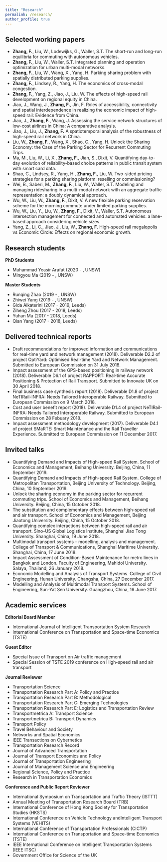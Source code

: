 ```yaml
---
title: "Research"
permalink: /research/
author_profile: true
---
```


Selected working papers
------------
* **Zhang, F.**, Liu, W., Lodewijks, G., Waller, S.T. The short-run and long-run equilibria for commuting with autonomous vehicles.
* **Zhang, F.**, Liu, W., Waller, S.T. Integrated planning and operation optimization for urban multi-modal networks.
* **Zhang, F.**, Liu, W., Wang, X., Yang, H. Parking sharing problem with spatially distributed parking supplies.
* **Zhang, F.**, Lindsey, R., Yang, H. The economics of cross-modal congestion.
* **Zhang, F.**, Yang, Z., Jiao, J., Liu, W. The effects of high-speed rail development on regional equity in China.
* Jiao, J., Wang, J., **Zhang, F.**, Jin, F. Roles of accessibility, connectivity and spatial interdependence in realizing the economic impact of high-speed rail: Evidence from China.
* Jiao, J., **Zhang, F.**, Wang, J. Assessing the service network structures of low-cost airlines in China: A comparative analysis.
* Jiao, J., Liu, J., **Zhang, F.** A spatiotemporal analysis of the robustness of high-speed rail network in China.
* Liu, W., **Zhang, F.**, Wang, X., Shao, C., Yang, H. Unlock the Sharing Economy: the Case of the Parking Sector for Recurrent Commuting Trips.
* Ma, M., Liu, W., Li, X., **Zhang, F.**, Jian, S., Dixit, V. Quantifying day-to-day evolution of reliability-based choice patterns in public transit system with smart card data.
* Shao, C., Lindsey, R., Yang, H., **Zhang, F.**, Liu, W. Two-sided pricing strategies for a parking sharing platform: reselling or commissioning?
* Wei, B., Saberi, M., **Zhang, F.**, Liu, W., Waller, S.T. Modeling and managing ridesharing in a multi-modal network with an aggregate traffic representation: a doubly dynamical approach.
* Wu, W., Liu, W., **Zhang, F.**, Dixit, V. A new flexible parking reservation scheme for the morning commute under limited parking supplies.
* Wu, W., Liu, Y., Liu, W., **Zhang, F.**, Dixit, V., Waller, S.T. Autonomous intersection management for connected and automated vehicles: a lane-based approach considering vehicle sizes.
* Yang, Z., Li, C., Jiao, J., Liu, W., **Zhang, F.** High-speed rail megalopolis vs Economic Circle: Effects on regional economic growth.

Research students
-----------
**PhD Students**
* Muhammad Yeasir Arafat (2020 - , UNSW)  
* Mingyou Ma (2019 - , UNSW)

**Master Students**
* Runqing Zhao (2019 - , UNSW)
* Zhiwei Yang (2019 - , UNSW)
* Gida Aikaterini (2017 - 2019, Leeds)
* Ziheng Zhou (2017 - 2018, Leeds)
* Yuhan Ma (2017 - 2018, Leeds)
* Qian Yang (2017 - 2018, Leeds)

Delivered technical reports
------------
* Draft recommendations for improved information and communications for real-time yard and network management (2018). Deliverable D2.2 of project OptiYard: Optimised Real-time Yard and Network Management. Submitted to European Commission on 31 July 2018.
* Impact assessment of the GPS-based positioning in railway network (2018). Deliverable D6.1 of project RAPPORT: Real-time Accurate Positioning & Protection of Rail Transport. Submitted to Innovate UK on 30 April 2018.
* Final business case synthesis report (2018). Deliverable D1.8 of project NeTIRail-INFRA: Needs Tailored Interoperable Railway. Submitted to European Commission on 9 March 2018.
* Cost and user benefit report (2018). Deliverable D1.4 of project NeTIRail-INFRA: Needs Tailored Interoperable Railway. Submitted to European Commission on 28 Febuary 2018.
* Impact assessment methodology development (2017). Deliverable D4.1 of project SMaRTE: Smart Maintenance and the Rail Traveller Experience. Submitted to European Commission on 11 December 2017.

Invited talks
------------
* Quantifying Demand and Impacts of High-speed Rail System. School of Economics and Management, Beihang University. Beijing, China, 11 September 2019.
* Quantifying Demand and Impacts of High-speed Rail System. College of Metropolitan Transportation, Beijing University of Technology. Beijing, China, 10 September 2019.
* Unlock the sharing economy in the parking sector for recurrent commuting trips. School of Economics and Management, Beihang University. Beijing, China, 15 October 2018.
* The substitution and complementary effects between high-speed rail and air transport. School of Economics and Management, Beijing Jiaotong University. Beijing, China, 15 October 2018.
* Quantifying complex interactions between high-speed rail and air transport. Sino-US Global Logistics Institute, Shanghai Jiao Tong University. Shanghai, China, 19 June 2018.
* Multimodal transport systems – modelling, analysis and management. College of Transport & Communications, Shanghai Maritime University. Shanghai, China, 17 June 2018.
* Impact Assessment of Condition-Based Maintenance for metro lines in Bangkok and London. Faculty of Engineering, Mahidol University. Salaya, Thailand, 26 January 2018.
* Economic Modelling and Analysis of Transport Systems. College of Civil Engineering, Hunan University. Changsha, China, 27 December 2017.
* Modelling and Analysis of Multimodal Transport Systems. School of Engineering, Sun-Yat Sen University. Guangzhou, China, 16 June 2017.

Academic services
-------------
**Editorial Board Member**

* International Journal of Intelligent Transportation System Research
* International Conference on Transportation and Space-time Economics (TSTE) 

**Guest Editor**

* Special Issue of Transport on Air traffic management
* Special Session of TSTE 2019 conference on High-speed rail and air transport 

**Journal Reviewer**

* Transportation Science
* Transportation Research Part A: Policy and Practice
* Transportation Research Part B: Methodological
* Transportation Research Part C: Emerging Technologies
* Transportation Research Part E: Logistics and Transportation Review
* Transportmetrica A: Transport Science
* Transportmetrica B: Transport Dynamics
* Transport Policy
* Travel Behaviour and Society
* Networks and Spatial Economics
* IEEE Transactions on Cybernetics
* Transportation Research Record
* Journal of Advanced Transportation
* Journal of Transport Economics and Policy 
* Journal of Transportation Engineering
* Journal of Management Science and Engineering
* Regional Science, Policy and Practice
* Research in Transportation Economics

**Conference and Public Report Reviewer**

* International Symposium on Transportation and Traffic Theory (ISTTT)
* Annual Meeting of Transportation Research Board (TRB)
* International Conference of Hong Kong Society for Transportation Studies (HKSTS)
* International Conference on Vehicle Technology andIntelligent Transport Systems (VEHITS)
* International Conference of Transportation Professionals (CICTP)
* International Conference on Transportation and Space-time Economics (TSTE)
* IEEE International Conference on Intelligent Transportation Systems (IEEE ITSC)
* Government Office for Science of the UK
